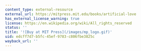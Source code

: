```yaml
---
content_type: external-resource
external_url: https://mitpress.mit.edu/books/artificial-love
has_external_license_warning: true
license: https://en.wikipedia.org/wiki/All_rights_reserved
status: ''
title: '![Buy at MIT Press](/images/mp_logo.gif)'
uid: edcff7d7-b5fc-45ef-9783-c806fbe3825c
wayback_url: ''
---
```

